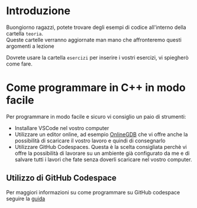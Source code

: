 # Introduzione
Buongiorno ragazzi, potete trovare degli esempi di codice all'interno della cartella `teoria`.<br>
Queste cartelle verranno aggiornate man mano che affronteremo questi argomenti a lezione

Dovrete usare la cartella `esercizi` per inserire i vostri esercizi, vi spiegherò come fare.

# Come programmare in C++ in modo facile
Per programmare in modo facile e sicuro vi consiglio un paio di strumenti:
* Installare VSCode nel vostro computer
* Utilizzare un editor online, ad esempio [OnlineGDB](https://www.onlinegdb.com/online_c++_compiler) che vi offre anche la possibilità di scaricare il vostro lavoro e quindi di consegnarlo
* Utilizzare GitHub Codespaces. Questa è la scelta consigliata perchè vi offre la possibilità di lavorare su un ambiente già configurato da me e di salvare tutti i lavori che fate senza doverli scaricare nel vostro computer.
## Utilizzo di GitHub Codespace
Per maggiori informazioni su come programmare su GitHub codespace seguire la [guida](https://gist.github.com/SamueleLonghin/863c8930ee03cd27644024f3e2330f72)